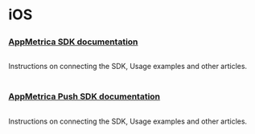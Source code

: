 # iOS

<style scoped>
.grid-container {
  display: grid;
  grid-template-columns: repeat(auto-fit, minmax(300px, 1fr));
  column-gap: 50px;
  row-gap: 20px;
}
.grid-item {
  display: flex;
  flex-direction: column;
}
h2 {
  padding-top: 32px !important;
  margin-top: 0 !important;
}
h3 {
  padding-top: 8px !important;
  margin-top: 0 !important;
}
</style>

<div class="grid-container">
    <div class="grid-item">
        <h3><a href="ios/analytics/quick-start">AppMetrica SDK documentation</a></h3>
        <p>Instructions on connecting the SDK, Usage examples and other articles.</p>
    </div>
    <div class="grid-item">
        <h3><a href="ios/push/quick-start">AppMetrica Push SDK documentation</a></h3>
        <p>Instructions on connecting the SDK, Usage examples and other articles.</p>
    </div>
</div>
